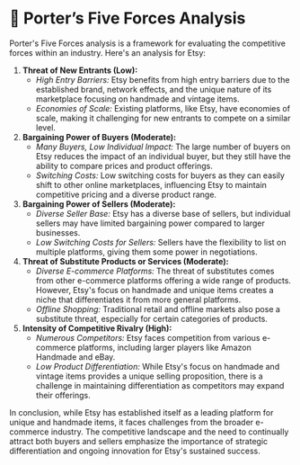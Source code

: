 # 📙 Porter’s Five Forces Analysis

Porter's Five Forces analysis is a framework for evaluating the competitive forces within an industry. Here's an analysis for Etsy:

1. **Threat of New Entrants (Low):**
   * _High Entry Barriers:_ Etsy benefits from high entry barriers due to the established brand, network effects, and the unique nature of its marketplace focusing on handmade and vintage items.
   * _Economies of Scale:_ Existing platforms, like Etsy, have economies of scale, making it challenging for new entrants to compete on a similar level.
2. **Bargaining Power of Buyers (Moderate):**
   * _Many Buyers, Low Individual Impact:_ The large number of buyers on Etsy reduces the impact of an individual buyer, but they still have the ability to compare prices and product offerings.
   * _Switching Costs:_ Low switching costs for buyers as they can easily shift to other online marketplaces, influencing Etsy to maintain competitive pricing and a diverse product range.
3. **Bargaining Power of Sellers (Moderate):**
   * _Diverse Seller Base:_ Etsy has a diverse base of sellers, but individual sellers may have limited bargaining power compared to larger businesses.
   * _Low Switching Costs for Sellers:_ Sellers have the flexibility to list on multiple platforms, giving them some power in negotiations.
4. **Threat of Substitute Products or Services (Moderate):**
   * _Diverse E-commerce Platforms:_ The threat of substitutes comes from other e-commerce platforms offering a wide range of products. However, Etsy's focus on handmade and unique items creates a niche that differentiates it from more general platforms.
   * _Offline Shopping:_ Traditional retail and offline markets also pose a substitute threat, especially for certain categories of products.
5. **Intensity of Competitive Rivalry (High):**
   * _Numerous Competitors:_ Etsy faces competition from various e-commerce platforms, including larger players like Amazon Handmade and eBay.
   * _Low Product Differentiation:_ While Etsy's focus on handmade and vintage items provides a unique selling proposition, there is a challenge in maintaining differentiation as competitors may expand their offerings.

In conclusion, while Etsy has established itself as a leading platform for unique and handmade items, it faces challenges from the broader e-commerce industry. The competitive landscape and the need to continually attract both buyers and sellers emphasize the importance of strategic differentiation and ongoing innovation for Etsy's sustained success.
